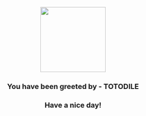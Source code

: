 <p align="center">
            <img src="https://raw.githubusercontent.com/PokeAPI/sprites/master/sprites/pokemon/158.png" width="150" height="150">
          </p>
          <h3 align="center">You have been greeted by - <b>TOTODILE</b></h3>
          <h3 align="center">Have a nice day!</h3>
